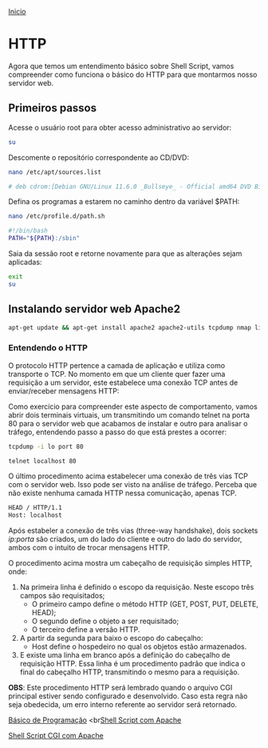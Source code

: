 [Inicio](../README.md)

# HTTP

Agora que temos um entendimento básico sobre Shell Script, vamos compreender como funciona o básico do HTTP para que montarmos nosso servidor web.

## Primeiros passos
Acesse o usuário root para obter acesso administrativo ao servidor:
```bash
su
```
Descomente o repositório correspondente ao CD/DVD:
```bash
nano /etc/apt/sources.list
```
```bash
# deb cdrom:[Debian GNU/Linux 11.6.0 _Bullseye_ - Official amd64 DVD Binary-1 20221217-10:40]/ bullseye contrib main
```
Defina os programas a estarem no caminho dentro da variável $PATH:
```bash
nano /etc/profile.d/path.sh
```
```bash
#!/bin/bash
PATH="${PATH}:/sbin"
```
Saia da sessão root e retorne novamente para que as alterações sejam aplicadas:
```bash
exit
su
```

## Instalando servidor web Apache2

```bash
apt-get update && apt-get install apache2 apache2-utils tcpdump nmap links2
```

### Entendendo o HTTP
O protocolo HTTP pertence a camada de aplicação e utiliza como transporte o TCP. No momento em que um cliente quer fazer uma requisição a um servidor, este estabelece uma conexão TCP antes de enviar/receber mensagens HTTP:

Como exercício para compreender este aspecto de comportamento, vamos abrir dois terminais virtuais, um transmitindo um comando telnet na porta 80 para o servidor web que acabamos de instalar e outro para analisar o tráfego, entendendo passo a passo do que está prestes a ocorrer:
```bash
tcpdump -i lo port 80
```

```bash
telnet localhost 80
```
O último procedimento acima estabelecer uma conexão de três vias TCP com o servidor web. Isso pode ser visto na análise de tráfego. Perceba que não existe nenhuma camada HTTP nessa comunicação, apenas TCP.
```bash
HEAD / HTTP/1.1
Host: localhost

```
Após estabeler a conexão de três vias (three-way handshake), dois sockets *ip:porta* são criados, um do lado do cliente e outro do lado do servidor, ambos com o intuito de trocar mensagens HTTP.

O procedimento acima mostra um cabeçalho de requisição simples HTTP, onde:

1. Na primeira linha é definido o escopo da requisição. Neste escopo três campos são requisitados;
    * O primeiro campo define o método HTTP (GET, POST, PUT, DELETE, HEAD);
    * O segundo define o objeto a ser requisitado;
    * O terceiro define a versão HTTP.
2. A partir da segunda para baixo o escopo do cabeçalho:
    * Host define o hospedeiro no qual os objetos estão armazenados.
3. E existe uma linha em branco após a definição do cabeçalho de requisição HTTP. Essa linha é um procedimento padrão que indica o final do cabeçalho HTTP, transmitindo o mesmo para a requisição.

**OBS**: Este procedimento HTTP será lembrado quando o arquivo CGI principal estiver sendo configurado e desenvolvido. Caso esta regra não seja obedecida, um erro interno referente ao servidor será retornado.

[Básico de Programação](./01-PROGRAMACAO.md) 
<br<a href="./03-CGI.md" style="">Shell Script com Apache<a>




[Shell Script CGI com Apache](./03-CGI.md)